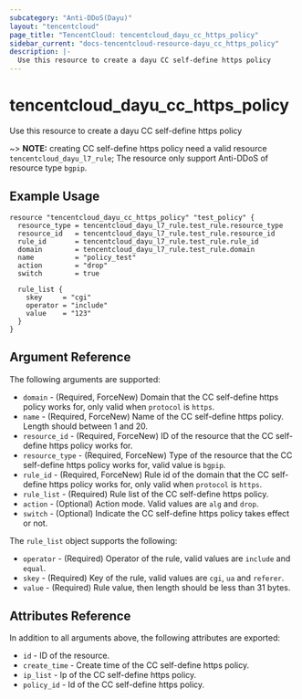 ```yaml
---
subcategory: "Anti-DDoS(Dayu)"
layout: "tencentcloud"
page_title: "TencentCloud: tencentcloud_dayu_cc_https_policy"
sidebar_current: "docs-tencentcloud-resource-dayu_cc_https_policy"
description: |-
  Use this resource to create a dayu CC self-define https policy
---
```


# tencentcloud_dayu_cc_https_policy

Use this resource to create a dayu CC self-define https policy

~> **NOTE:** creating CC self-define https policy need a valid resource `tencentcloud_dayu_l7_rule`; The resource only support Anti-DDoS of resource type `bgpip`.

## Example Usage

```hcl
resource "tencentcloud_dayu_cc_https_policy" "test_policy" {
  resource_type = tencentcloud_dayu_l7_rule.test_rule.resource_type
  resource_id   = tencentcloud_dayu_l7_rule.test_rule.resource_id
  rule_id       = tencentcloud_dayu_l7_rule.test_rule.rule_id
  domain        = tencentcloud_dayu_l7_rule.test_rule.domain
  name          = "policy_test"
  action        = "drop"
  switch        = true

  rule_list {
    skey     = "cgi"
    operator = "include"
    value    = "123"
  }
}
```

## Argument Reference

The following arguments are supported:

* `domain` - (Required, ForceNew) Domain that the CC self-define https policy works for, only valid when `protocol` is `https`.
* `name` - (Required, ForceNew) Name of the CC self-define https policy. Length should between 1 and 20.
* `resource_id` - (Required, ForceNew) ID of the resource that the CC self-define https policy works for.
* `resource_type` - (Required, ForceNew) Type of the resource that the CC self-define https policy works for, valid value is `bgpip`.
* `rule_id` - (Required, ForceNew) Rule id of the domain that the CC self-define https policy works for, only valid when `protocol` is `https`.
* `rule_list` - (Required) Rule list of the CC self-define https policy.
* `action` - (Optional) Action mode. Valid values are `alg` and `drop`.
* `switch` - (Optional) Indicate the CC self-define https policy takes effect or not.

The `rule_list` object supports the following:

* `operator` - (Required) Operator of the rule, valid values are `include` and `equal`.
* `skey` - (Required) Key of the rule, valid values are `cgi`, `ua` and `referer`.
* `value` - (Required) Rule value, then length should be less than 31 bytes.

## Attributes Reference

In addition to all arguments above, the following attributes are exported:

* `id` - ID of the resource.
* `create_time` - Create time of the CC self-define https policy.
* `ip_list` - Ip of the CC self-define https policy.
* `policy_id` - Id of the CC self-define https policy.


